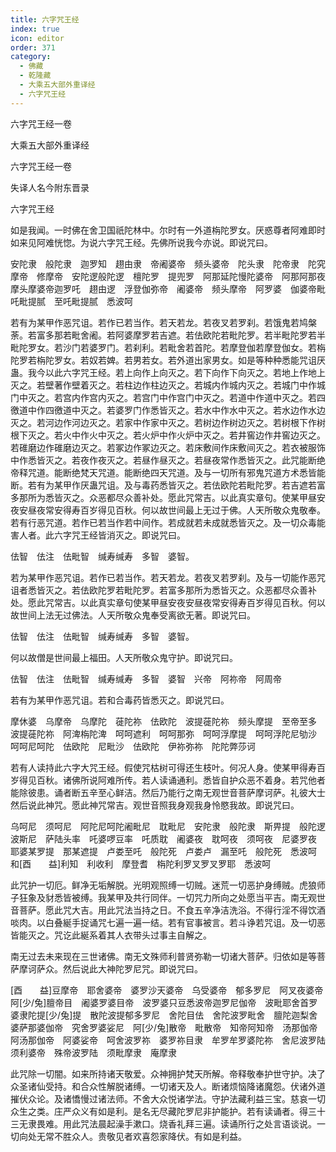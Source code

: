 ```yaml
---
title: 六字咒王经
index: true
icon: editor
order: 371
category:
  - 佛藏
  - 乾隆藏
  - 大乘五大部外重译经
  - 六字咒王经
---
```


六字咒王经一卷  

大乘五大部外重译经  

六字咒王经一卷  

失译人名今附东晋录  

六字咒王经  

如是我闻。一时佛在舍卫国祇陀林中。尔时有一外道栴陀罗女。厌惑尊者阿难即时如来见阿难恍惚。为说六字咒王经。先佛所说我今亦说。即说咒曰。  

安陀隶　般陀隶　迦罗知　趐由隶　帝阇婆帝　频头婆帝　陀头隶　陀帝隶　陀究摩帝　修摩帝　安陀逻般陀逻　檀陀罗　提兜罗　阿那延陀慢陀婆帝　阿那阿那夜　摩头摩婆帝迦罗吒　趐由逻　浮登伽弥帝　阇婆帝　频头摩帝　阿罗婆　伽婆帝毗吒毗提腻　至吒毗提腻　悉波呵  

若有为某甲作恶咒诅。若作已若当作。若天若龙。若夜叉若罗刹。若饿鬼若鸠槃荼。若富多那若毗舍阇。若阿婆摩罗若吉遮。若佉欧陀若毗陀罗。若半毗陀罗若半毗陀罗女。若沙门若婆罗门。若刹利。若毗舍若首陀。若摩登伽若摩登伽女。若栴陀罗若栴陀罗女。若奴若婢。若男若女。若外道出家男女。如是等种种悉能咒诅厌蛊。我今以此六字咒王经。若上向作上向灭之。若下向作下向灭之。若地上作地上灭之。若壁著作壁着灭之。若柱边作柱边灭之。若城内作城内灭之。若城门中作城门中灭之。若宫内作宫内灭之。若宫门中作宫门中灭之。若道中作道中灭之。若四徼道中作四徼道中灭之。若婆罗门作悉皆灭之。若水中作水中灭之。若水边作水边灭之。若河边作河边灭之。若家中作家中灭之。若树边作树边灭之。若树根下作树根下灭之。若火中作火中灭之。若火炉中作火炉中灭之。若井窖边作井窖边灭之。若碓磨边作碓磨边灭之。若冢边作冢边灭之。若床敷间作床敷间灭之。若衣被服饰中作悉皆灭之。若夜作夜灭之。若昼作昼灭之。若昼夜常作悉皆灭之。此咒能断绝帝释咒道。能断绝梵天咒道。能断绝四天咒道。及与一切所有邪鬼咒道方术悉皆能断。若有为某甲作厌蛊咒诅。及与毒药悉皆灭之。若佉欧陀若毗陀罗。若吉遮若富多那所为悉皆灭之。众恶都尽众善补处。愿此咒常吉。以此真实章句。使某甲昼安夜安昼夜常安得寿百岁得见百秋。何以故世间最上无过于佛。人天所敬众鬼敬奉。若有行恶咒道。若作已若当作若中间作。若成就若未成就悉皆灭之。及一切众毒能害人者。此六字咒王经皆消灭之。即说咒曰。  

佉智　佉注　佉毗智　缄寿缄寿　多智　婆智。  

若为某甲作恶咒诅。若作已若当作。若天若龙。若夜叉若罗刹。及与一切能作恶咒诅者悉皆灭之。若佉欧陀罗若毗陀罗。若富多那所为悉皆灭之。众恶都尽众善补处。愿此咒常吉。以此真实章句使某甲昼安夜安昼夜常安得寿百岁得见百秋。何以故世间上法无过佛法。人天所敬众鬼奉受离欲无著。即说咒曰。  

佉智　佉注　佉毗智　缄寿缄寿　多智　婆智。  

何以故僧是世间最上福田。人天所敬众鬼守护。即说咒曰。  

佉智　佉注　佉毗智　缄寿缄寿　多智　婆智　兴帝　阿祢帝　阿周帝  

若有为某甲作恶咒诅。若和合毒药皆悉灭之。即说咒曰。  

摩休婆　乌摩帝　乌摩陀　蓰陀祢　佉欧陀　波提蓰陀祢　频头摩提　至帝至多　波提蓰陀祢　阿渒栴陀渒　呵呵遮利　呵呵那弥　呵呵浮摩提　呵呵浮陀尼劬沙　呵呵尼呵陀　佉欧陀　尼毗沙　佉欧陀　伊祢弥祢　陀陀弊莎诃  

若有人读持此六字大咒王经。假使咒枯树可得还生枝叶。何况人身。使某甲得寿百岁得见百秋。诸佛所说阿难所传。若人读诵通利。悉皆自护众恶不着身。若咒他者能除彼患。诵者断五辛至心鲜洁。然后乃能行之南无观世音菩萨摩诃萨。礼彼大士然后说此神咒。愿此神咒常吉。观世音照我身观我身怜愍我故。即说咒曰。  

乌呵尼　须呵尼　阿陀尼呵陀阇毗尼　耽毗尼　安陀隶　般陀隶　斯畀提　般陀逻　波斯尼　萨陆头率　吒婆啰豆率　吒质耽　阇婆夜　耽呵夜　须呵夜　尼婆罗夜　耶婆某罗提　那某遮提　卢娄至吒　般陀死　卢娄卢　漏至吒　般陀死　悉波呵　和[酉　　益]利知　利收利　摩登耆　栴陀利罗叉罗叉罗耶　悉波呵  

此咒护一切厄。鲜净无垢解脱。光明观照缚一切贼。迷荒一切恶护身缚贼。虎狼师子狂象及豺悉皆被缚。我某甲及共行同伴。一切咒力所向之处愿当平吉。南无观世音菩萨。愿此咒大吉。用此咒法当持之日。不食五辛净洁洗浴。不得行淫不得饮酒啖肉。以白叠綖手捉诵咒七遍一遍一结。若有官事被言。若斗诤若咒诅。及一切恶皆能灭之。咒讫此綖系着其人衣带头过事主自解之。  

南无过去未来现在三世诸佛。南无文殊师利普贤弥勒一切诸大菩萨。归依如是等菩萨摩诃萨众。然后说此大神陀罗尼咒。即说咒曰。  

[酉　　益]豆摩帝　耶舍婆帝　婆罗沙天婆帝　乌受婆帝　郁多罗尼　阿叉夜婆帝　阿[少/兔]膻帝目　阇婆罗婆目帝　波罗婆只豆悉波帝迦罗尼伽帝　波毗耶舍首罗婆隶陀提[少/兔]提　散陀波提郁多罗尼　舍陀目佉　舍陀波罗毗舍　膻陀迦梨舍　婆萨那婆伽帝　究舍罗婆娑尼　阿[少/兔]散帝　毗散帝　知帝阿知帝　汤那伽帝　阿汤那伽帝　阿婆娑帝　呵舍波罗祢　婆罗祢目隶　牟罗牟罗婆陀祢　舍尼波罗陆　须利婆帝　殊帝波罗陆　须毗摩隶　庵摩隶  

此咒除一切闇。如来所持诸天敬爱。众神拥护梵天所解。帝释敬奉护世守护。决了众圣诸仙受持。和合众性解脱诸缚。一切诸天及人。断诸烦恼降诸魔怨。伏诸外道摧伏众论。及诸憍慢过诸法师。不舍大众悦诸学法。守护法藏利益三宝。慈哀一切众生之类。庄严众义有如是利。是名无尽藏陀罗尼非护能护。若有读诵者。得三十三无隶畏难。用此咒法晨起澡手漱口。烧香礼拜三遍。读诵所行之处言语谈说。一切向处无常不胜众人。贵敬见者欢喜怨家降伏。有如是利益。  
